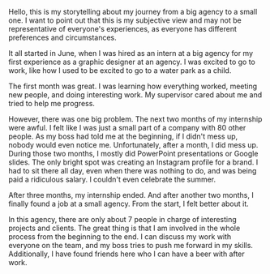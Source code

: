 Hello, this is my storytelling about my journey from a big agency to a small one. I want to point out that this is my subjective view and may not be representative of everyone's experiences, as everyone has different preferences and circumstances.

It all started in June, when I was hired as an intern at a big agency for my first experience as a graphic designer at an agency. I was excited to go to work, like how I used to be excited to go to a water park as a child.

The first month was great. I was learning how everything worked, meeting new people, and doing interesting work. My supervisor cared about me and tried to help me progress.

However, there was one big problem. The next two months of my internship were awful. I felt like I was just a small part of a company with 80 other people. As my boss had told me at the beginning, if I didn't mess up, nobody would even notice me. Unfortunately, after a month, I did mess up. During those two months, I mostly did PowerPoint presentations or Google slides. The only bright spot was creating an Instagram profile for a brand. I had to sit there all day, even when there was nothing to do, and was being paid a ridiculous salary. I couldn't even celebrate the summer.

After three months, my internship ended. And after another two months, I finally found a job at a small agency. From the start, I felt better about it.

In this agency, there are only about 7 people in charge of interesting projects and clients. The great thing is that I am involved in the whole process from the beginning to the end. I can discuss my work with everyone on the team, and my boss tries to push me forward in my skills. Additionally, I have found friends here who I can have a beer with after work.
